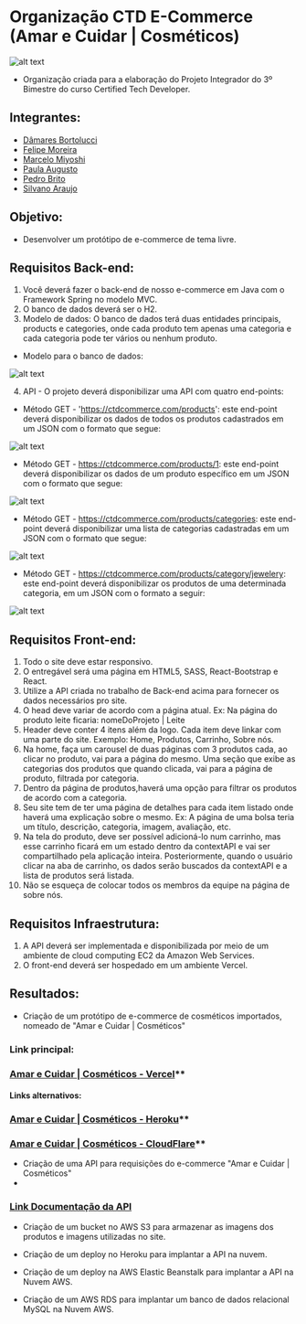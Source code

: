 # Organização CTD E-Commerce (Amar e Cuidar | Cosméticos)

![alt text](https://github.com/CTD-E-Commerce/.github/blob/main/profile/integrantes.png?raw=true)

- Organização criada para a elaboração do Projeto Integrador do 3º Bimestre do curso Certified Tech Developer.

## Integrantes:

- [Dâmares Bortolucci](https://github.com/damaresbortolucci)
- [Felipe Moreira](https://github.com/moreirafelipe)
- [Marcelo Miyoshi](https://github.com/Marcelomsz)
- [Paula Augusto](https://github.com/pcamposaugusto)
- [Pedro Brito](https://github.com/pedroisb)
- [Silvano Araujo](https://github.com/Silvanoeng) 

## Objetivo:

- Desenvolver um protótipo de e-commerce de tema livre.

## Requisitos Back-end:

1. Você deverá fazer o back-end de nosso e-commerce em Java com o Framework Spring no modelo MVC.
2. O banco de dados deverá ser o H2.
3. Modelo de dados: O banco de dados terá duas entidades principais, products e categories, onde cada produto tem apenas uma categoria e cada categoria pode ter vários ou nenhum produto. 

- Modelo para o banco de dados:

![alt text](https://github.com/CTD-E-Commerce/.github/blob/main/profile/BD.png?raw=true)

4. API - O projeto deverá disponibilizar uma API com quatro end-points:

- Método GET - 'https://ctdcommerce.com/products': este end-point deverá disponibilizar os dados de todos os produtos cadastrados em um JSON com o formato que segue:

![alt text](https://github.com/CTD-E-Commerce/.github/blob/main/profile/api2.png?raw=true)

- Método GET - https://ctdcommerce.com/products/1: este end-point deverá disponibilizar os dados de um produto específico em um JSON com o formato que segue:

![alt text](https://github.com/CTD-E-Commerce/.github/blob/main/profile/api3.png?raw=true)

- Método GET - https://ctdcommerce.com/products/categories: este end-point deverá disponibilizar uma lista de categorias cadastradas em um JSON com o formato que segue:

![alt text](https://github.com/CTD-E-Commerce/.github/blob/main/profile/api4.png?raw=true)

- Método GET - https://ctdcommerce.com/products/category/jewelery: este end-point deverá disponibilizar os produtos de uma determinada categoria, em um JSON com o formato a seguir:

![alt text](https://github.com/CTD-E-Commerce/.github/blob/main/profile/api5.png?raw=true)


## Requisitos Front-end:

1. Todo o site deve estar responsivo.
2. O entregável será uma página em HTML5, SASS, React-Bootstrap e React.
3. Utilize a API criada no trabalho de Back-end acima para fornecer os dados necessários pro site.
4. O head deve variar de acordo com a página atual. Ex: Na página do produto leite ficaria: nomeDoProjeto | Leite
5. Header deve conter 4 itens além da logo. Cada item deve linkar com uma parte do site. Exemplo: Home, Produtos, Carrinho, Sobre nós.
6. Na home, faça um carousel de duas páginas com 3 produtos cada, ao clicar no produto, vai para a página do mesmo. Uma seção que exibe as categorias dos produtos que quando clicada, vai para a página de produto, filtrada por categoria.
7. Dentro da página de produtos,haverá uma opção para filtrar os produtos de acordo com a categoria.
8. Seu site tem de ter uma página de detalhes para cada item listado onde haverá uma explicação sobre o mesmo. Ex: A página de uma bolsa teria um título, descrição, categoria, imagem, avaliação, etc.
9. Na tela do produto, deve ser possível adicioná-lo num carrinho, mas esse carrinho ficará em um estado dentro da contextAPI e vai ser compartilhado pela aplicação inteira. Posteriormente, quando o usuário clicar na aba de carrinho, os dados serão buscados da contextAPI e a lista de produtos será listada.
10. Não se esqueça de colocar todos os membros da equipe na página de sobre nós.


## Requisitos Infraestrutura:

1. A API deverá ser implementada e disponibilizada por meio de um ambiente de cloud computing EC2 da Amazon Web Services.
2. O front-end deverá ser hospedado em um ambiente Vercel.

## Resultados:

- Criação de um protótipo de e-commerce de cosméticos importados, nomeado de "Amar e Cuidar | Cosméticos"

### Link principal:

### [Amar e Cuidar | Cosméticos - Vercel](https://amar-e-cuidar.vercel.app/)**

#### Links alternativos:

### [Amar e Cuidar | Cosméticos - Heroku](https://ctd-ecommerce-front.herokuapp.com/)** 

### [Amar e Cuidar | Cosméticos - CloudFlare](https://ctd-ecommerce-front.pages.dev/)**


- Criação de uma API para requisições do e-commerce "Amar e Cuidar | Cosméticos"
- 
### [Link Documentação da API](https://notch-tiglon-21b.notion.site/Amar-e-Cuidar-Cosm-ticos-ba030697b4014482acbc9c077bc6eded)

- Criação de um bucket no AWS S3 para armazenar as imagens dos produtos e imagens utilizadas no site.

- Criação de um deploy no Heroku para implantar a API na nuvem.
 
- Criação de um deploy na AWS Elastic Beanstalk para implantar a API na Nuvem AWS.

- Criação de um AWS RDS para implantar um banco de dados relacional MySQL na Nuvem AWS.

